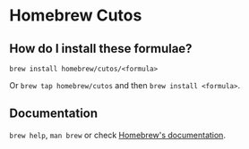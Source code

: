 # Homebrew Cutos

## How do I install these formulae?
`brew install homebrew/cutos/<formula>`

Or `brew tap homebrew/cutos` and then `brew install <formula>`.

## Documentation
`brew help`, `man brew` or check [Homebrew's documentation](https://docs.brew.sh).
